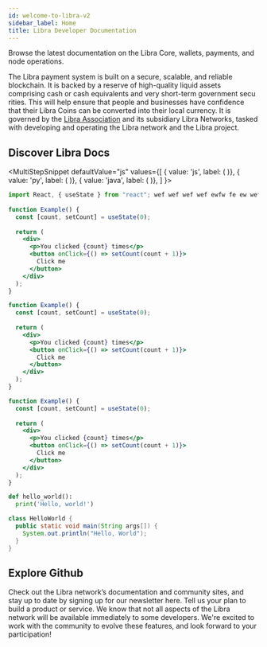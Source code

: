 ```yaml
---
id: welcome-to-libra-v2
sidebar_label: Home
title: Libra Developer Documentation
---
```


Browse the latest documentation on the Libra Core, wallets, payments, and node operations. 

The Libra payment system is built on a secure, scalable, and reliable blockchain. It is backed by a reserve of high-quality liquid assets comprising cash or ca​sh eq​uivalents and very short-term government secu​rities. This will help ensure that people and businesses have confidence that their Libra Coins can be converted into their local currency. It is governed by the [Libra Association](http://libra.org/) and its subsidiary Libra Networks, tasked with developing and operating the Libra network and the Libra project.

<div className="margin-vert--xl" />

<CardsWrapper title="We welcome developers who want to:">
  <OverlayCard 
    description="I want to develop a wallet for the Libra Ecosystem"
    icon="img/wallet-app.svg" 
    iconDark="img/wallet-app-dark.svg"
    title="Build a Wallet" 
    to="#"
  />
  <OverlayCard 
    description="I'm a merchant who wants to integrate & accept Libra payments"
    icon="img/merchant-solutions.svg" 
    iconDark="img/merchant-solutions-dark.svg" 
    title="Accept Payments" 
    to="#"
  />
  <OverlayCard 
    description="I want to use Move to develop transaction logic & smart contract"
    icon="img/move.svg" 
    iconDark="img/move-dark.svg" 
    title="Develop with Move" 
    to="#"
  />
  <OverlayCard 
    description="I want to learn about Libra under the hood or contribute improvements"
    icon="img/core-contributors.svg" 
    iconDark="img/core-contributors-dark.svg" 
    title="Contribute to Core" 
    to="#"
  />
  <OverlayCard 
    description="I want to run a full Libra node"
    icon="img/node-operators.svg" 
    iconDark="img/node-operators-dark.svg" 
    title="Run a Node" 
    to="#"
  />
</CardsWrapper>


## Discover Libra Docs

<MultiStepSnippet
  defaultValue="js"
  values={[
    { value: 'js', label: (
      <ColorCard 
        color="purpleDark"
        icon="img/transaction.svg"
        iconDark="img/transaction-dark.svg"
        overlay="Send a test transaction to orem ipsum dolor sit amet, ctetur adipiscing elit, sed do"
        title="Send a test transaction"
        type="snippetTab"
      />
    )},
    { value: 'py', label: (
      <ColorCard 
        color="purpleLight"
        icon="img/docs/move-program.svg" 
        iconDark="img/docs/move-program-dark.svg"
        overlay="Second overlay (no content specified in comps"
        title="Write a move program"
        type="snippetTab"
      />
    )},
    { value: 'java', label: (
      <ColorCard 
        color="aqua"
        icon="img/docs/try-a-wallet.svg" 
        iconDark="img/docs/try-a-wallet-dark.svg"
        overlay="Third overlay (no content specified in comps"
        title="Try out a wallet"
        type="snippetTab"
      />
    )},
  ]
}>
<TabItem value="js">

```jsx
import React, { useState } from "react"; wef wef wef wef ewfw fe ew wef ewf we ;
 
function Example() {
  const [count, setCount] = useState(0);
   
  return (
    <div>
      <p>You clicked {count} times</p>
      <button onClick={() => setCount(count + 1)}>
        Click me
      </button>
    </div>
  );
}

function Example() {
  const [count, setCount] = useState(0);
   
  return (
    <div>
      <p>You clicked {count} times</p>
      <button onClick={() => setCount(count + 1)}>
        Click me
      </button>
    </div>
  );
}

function Example() {
  const [count, setCount] = useState(0);
   
  return (
    <div>
      <p>You clicked {count} times</p>
      <button onClick={() => setCount(count + 1)}>
        Click me
      </button>
    </div>
  );
}
```

</TabItem>
<TabItem value="py">

```py
def hello_world():
  print('Hello, world!')
```

</TabItem>
<TabItem value="java">

```java
class HelloWorld {
  public static void main(String args[]) {
    System.out.println("Hello, World");
  }
}
```

</TabItem>
</MultiStepSnippet>

## Explore Github

<CardsWrapper>
  <TagCard
    icon="img/github.svg"
    iconDark="img/github-dark.svg"
    tags={["Web", "Mobile", "Merchant"]}
    title="Reference Wallet"
    to="https://github.com/libra"
  />
  <TagCard
    icon="img/github.svg"
    iconDark="img/github-dark.svg"
    tags={["Web", "Mobile", "Merchant"]}
    title="Reference Merchant"
    to="https://github.com/libra"
  />
  <TagCard
    icon="img/github.svg"
    iconDark="img/github-dark.svg"
    tags={["Web", "Mobile", "Core"]}
    title="Libra Core"
    to="https://github.com/libra"
  />
</CardsWrapper>

<div className="margin-vert--lg" />

Check out the Libra network’s documentation and community sites, and stay up to date by signing up for our newsletter here.
Tell us your plan to build a product or service. We know that not all aspects of the Libra network will be available immediately to some developers. We're excited to work with the community to evolve these features, and look forward to your participation!
